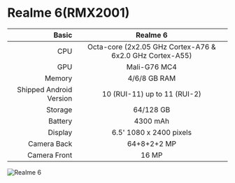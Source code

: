 
Realme 6(RMX2001)
==============

Basic   | Realme 6                               
-------:|:----------------------------------------------------------:
CPU     | Octa-core (2x2.05 GHz Cortex-A76 & 6x2.0 GHz Cortex-A55)     
GPU     | Mali-G76 MC4                     
Memory  | 4/6/8 GB RAM                           
Shipped Android Version | 10 (RUI-11) up to 11 (RUI-2)
Storage | 64/128 GB                          
Battery | 4300 mAh                         
Display | 6.5' 1080 x 2400 pixels            
Camera Back  | 64+8+2+2 MP                  
Camera Front | 16 MP

![Realme 6](https://fdn2.gsmarena.com/vv/pics/realme/realme-6-2.jpg "Realme 6")
